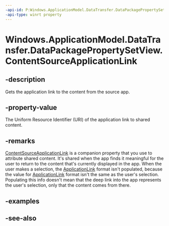 ```yaml
---
-api-id: P:Windows.ApplicationModel.DataTransfer.DataPackagePropertySetView.ContentSourceApplicationLink
-api-type: winrt property
---
```


<!-- Property syntax
public Windows.Foundation.Uri ContentSourceApplicationLink { get; }
-->

# Windows.ApplicationModel.DataTransfer.DataPackagePropertySetView.ContentSourceApplicationLink

## -description
Gets the application link to the content from the source app.

## -property-value
The Uniform Resource Identifier (URI) of the application link to shared content.

## -remarks
[ContentSourceApplicationLink](datapackagepropertysetview_contentsourceapplicationlink.md) is a companion property that you use to attribute shared content. It's shared when the app finds it meaningful for the user to return to the content that's currently displayed in the app. When the user makes a selection, the [ApplicationLink](standarddataformats_applicationlink.md) format isn't populated, because the value for [ApplicationLink](standarddataformats_applicationlink.md) format isn't the same as the user's selection. Populating this info doesn't mean that the deep link into the app represents the user's selection, only that the content comes from there.

## -examples

## -see-also
